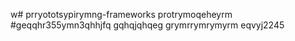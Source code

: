 w# prryototsypirymng-frameworks
protrymoqeheyrm
#geqqhr355ymn3qhhjfq
gqhqjqhqeg
grymrrymrymyrm
eqvyj2245
